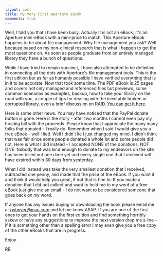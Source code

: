 ```yaml
---
layout: post
title: My Very First Aperture eBook
comments: true
---
```

Well, I told you that I have been busy. Actually it is not an eBook, it's an Aperture mini-eBook with a mini-price to match. This Aperture eBook happens to be about file management. Why file management you ask? Well because based on my non-clinical research that is what I happen to get the most questions on. As soon as people graduate from an entirely managed library they have a bunch of questions.

While I have tried to remain succinct, I have also attempted to be definitive in connecting all the dots with Aperture's file management tools. This is the first edition but as far as humanly possible I have verified everything that is in it to be accurate. Now that took some time. The PDF eBook is 25 pages and covers not only managed and referenced files but previews, some common scenarios as examples, backup, how to take your library on the road with you, a couple of tips for dealing with the inevitable broken or corrupted library, even a brief discussion on RAID. <a href="http://photo.rwboyer.com/aperture-ebooks/">You can get it here</a>.

Here is some other news. You may have noticed that the PayPal donate button is gone. Here is the story - after two months I cannot even pay my hosting bill with the proceeds. Please know that I appreciate the many many folks that donated - I really do. Remember when I said I would give you a free eBook - well I lied. Well I didn't lie I just changed my mind. I didn't think that was fair since some people donated a whole lot and some people did not. Here is what I did instead - I accepted NONE of the donations, NOT ONE. Nobody that was kind enough to donate to my endeavors on the site has been billed not one dime yet and every single one that I received will have expired within 30 days from yesterday.

What I did instead was take the very smallest donation that I received, subtracted one penny, and made that the price of the eBook. If you want it and think it would help you great, if not that is fine to. If you made a donation that I did not collect and want to hold me to my word of a free eBook just give me an email - I do not want to be considered someone that goes back on my word.

If anyone has any issues buying or downloading the book please email me at rwboyer@mac.com and let me know ASAP. If you are one of the first ones to get your hands on the first edition and find something horribly askew or have any suggestions to improve the next version drop me a line - if it is something other than a spelling error I may even give you a free copy of the other eBooks that are in progress.

Enjoy

RB